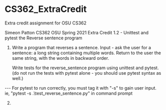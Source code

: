 # CS362_ExtraCredit
Extra credit assignment for OSU CS362


Simeon Patton
CS362 OSU Spring 2021
Extra Credit 1.2 - Unittest and pytest the Reverse sentence program

1.  Write a program that reverses a sentence. Input - ask the user for a sentence:
    a long string containing multiple words. Return to the user the same string,
    with the words in backward order.

    Write tests for the reverse_sentence program using unittest and pytest. 
    (do not run the tests with pytest alone - you should use pytest syntax as well.)

--- For pytest to run correctly, you must tag it with "-s" to gain user input. ie,
    "pytest -s .\test_reverse_sentence.py" in command prompt

2.  


